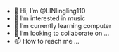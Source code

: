 - 👋 Hi, I’m @LINlingling110
- 👀 I’m interested in music
- 🌱 I’m currently learning computer
- 💞️ I’m looking to collaborate on ...
- 📫 How to reach me ...

<!---
LINlingling110/LINlingling110 is a ✨ special ✨ repository because its `README.md` (this file) appears on your GitHub profile.
You can click the Preview link to take a look at your changes.
--->
